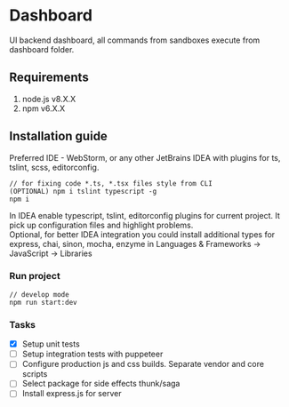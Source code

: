 # Dashboard
UI backend dashboard, all commands from sandboxes execute from dashboard folder.
## Requirements
1) node.js v8.X.X
2) npm v6.X.X
## Installation guide
Preferred IDE - WebStorm, or any other JetBrains IDEA with plugins for ts, tslint, scss, editorconfig. 
```
// for fixing code *.ts, *.tsx files style from CLI
(OPTIONAL) npm i tslint typescript -g 
npm i
```
In IDEA enable typescript, tslint, editorconfig plugins for current project. It pick up configuration files and 
highlight problems.  
Optional, for better IDEA integration you could install additional types for express, chai, sinon, mocha, enzyme in Languages & Frameworks -> JavaScript -> Libraries
### Run project
```
// develop mode
npm run start:dev
```
### Tasks
- [X] Setup unit tests
- [ ] Setup integration tests with puppeteer
- [ ] Configure production js and css builds. Separate vendor and core scripts
- [ ] Select package for side effects thunk/saga
- [ ] Install express.js for server